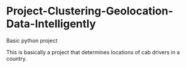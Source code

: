 # Project-Clustering-Geolocation-Data-Intelligently
Basic python project

This is basically a project that determines locations of cab drivers in a country.
